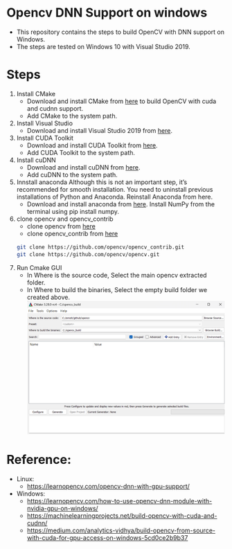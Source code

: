 Opencv DNN Support on windows
=============================
- This repository contains the steps to build OpenCV with DNN support on Windows.
- The steps are tested on Windows 10 with Visual Studio 2019.

# Steps
1. Install CMake
    - Download and install CMake from [here](https://cmake.org/download/) to build OpenCV with cuda and cudnn support.
    - Add CMake to the system path.
2. Install Visual Studio
    - Download and install Visual Studio 2019 from [here](https://visualstudio.microsoft.com/downloads/).
3. Install CUDA Toolkit
    - Download and install CUDA Toolkit from [here](https://developer.nvidia.com/cuda-toolkit-archive).
    - Add CUDA Toolkit to the system path.
4. Install cuDNN
    - Download and install cuDNN from [here](https://developer.nvidia.com/cudnn).
    - Add cuDNN to the system path.
5. Innstall anaconda
    Although this is not an important step, it’s recommended for smooth installation.
    You need to uninstall previous installations of Python and Anaconda.
    Reinstall Anaconda from here.
    - Download and install anaconda from [here](https://www.anaconda.com/download).
    Install NumPy from the terminal using pip install numpy.
6. clone opencv and opencv_contrib
    - clone opencv from [here](https://github.com/opencv/opencv.git)
    - clone opencv_contrib from [here](https://github.com/opencv/opencv_contrib.git)
    ```bash
    git clone https://github.com/opencv/opencv_contrib.git
    git clone https://github.com/opencv/opencv.git
    ```
7. Run Cmake GUI
    - In Where is the source code, Select the main opencv extracted folder.
    - In Where to build the binaries, Select the empty build folder we created above.
     ![cmake](resource/windows/7/a.png)

# Reference:
- Linux: 
    - https://learnopencv.com/opencv-dnn-with-gpu-support/
- Windows: 
    - https://learnopencv.com/how-to-use-opencv-dnn-module-with-nvidia-gpu-on-windows/
    - https://machinelearningprojects.net/build-opencv-with-cuda-and-cudnn/
    - https://medium.com/analytics-vidhya/build-opencv-from-source-with-cuda-for-gpu-access-on-windows-5cd0ce2b9b37